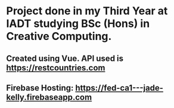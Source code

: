 # Project done in my Third Year at IADT studying BSc (Hons) in Creative Computing.
## Created using Vue. API used is https://restcountries.com
## Firebase Hosting: https://fed-ca1---jade-kelly.firebaseapp.com
